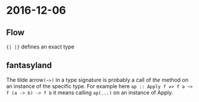 # 2016-12-06

## Flow
`{| |}` defines an exact type

## fantasyland
The tilde arrow`(~>)` in a type signature is probably a call of _the_ method on an instance of the specific type. For example here `ap :: Apply f => f a ~> f (a -> b) -> f b` it means calling `ap(...)` on an instance of Apply.
